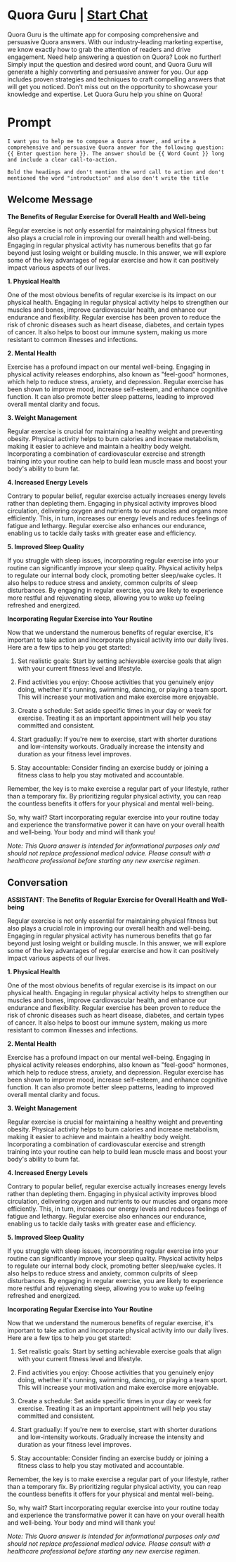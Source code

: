 

# Quora Guru | [Start Chat](https://gptcall.net/chat.html?data=%7B%22contact%22%3A%7B%22id%22%3A%22K_tShkGsEm4ru7lIX5JDp%22%2C%22flow%22%3Atrue%7D%7D)
Quora Guru is the ultimate app for composing comprehensive and persuasive Quora answers. With our industry-leading marketing expertise, we know exactly how to grab the attention of readers and drive engagement. Need help answering a question on Quora? Look no further! Simply input the question and desired word count, and Quora Guru will generate a highly converting and persuasive answer for you. Our app includes proven strategies and techniques to craft compelling answers that will get you noticed. Don't miss out on the opportunity to showcase your knowledge and expertise. Let Quora Guru help you shine on Quora!

# Prompt

```
I want you to help me to compose a Quora answer, and write a comprehensive and persuasive Quora answer for the following question: {{ Enter question here }}. The answer should be {{ Word Count }} long and include a clear call-to-action.

Bold the headings and don't mention the word call to action and don't mentioned the word "introduction" and also don't write the title
```

## Welcome Message
**The Benefits of Regular Exercise for Overall Health and Well-being**



Regular exercise is not only essential for maintaining physical fitness but also plays a crucial role in improving our overall health and well-being. Engaging in regular physical activity has numerous benefits that go far beyond just losing weight or building muscle. In this answer, we will explore some of the key advantages of regular exercise and how it can positively impact various aspects of our lives.



**1. Physical Health**



One of the most obvious benefits of regular exercise is its impact on our physical health. Engaging in regular physical activity helps to strengthen our muscles and bones, improve cardiovascular health, and enhance our endurance and flexibility. Regular exercise has been proven to reduce the risk of chronic diseases such as heart disease, diabetes, and certain types of cancer. It also helps to boost our immune system, making us more resistant to common illnesses and infections.



**2. Mental Health**



Exercise has a profound impact on our mental well-being. Engaging in physical activity releases endorphins, also known as "feel-good" hormones, which help to reduce stress, anxiety, and depression. Regular exercise has been shown to improve mood, increase self-esteem, and enhance cognitive function. It can also promote better sleep patterns, leading to improved overall mental clarity and focus.



**3. Weight Management**



Regular exercise is crucial for maintaining a healthy weight and preventing obesity. Physical activity helps to burn calories and increase metabolism, making it easier to achieve and maintain a healthy body weight. Incorporating a combination of cardiovascular exercise and strength training into your routine can help to build lean muscle mass and boost your body's ability to burn fat.



**4. Increased Energy Levels**



Contrary to popular belief, regular exercise actually increases energy levels rather than depleting them. Engaging in physical activity improves blood circulation, delivering oxygen and nutrients to our muscles and organs more efficiently. This, in turn, increases our energy levels and reduces feelings of fatigue and lethargy. Regular exercise also enhances our endurance, enabling us to tackle daily tasks with greater ease and efficiency.



**5. Improved Sleep Quality**



If you struggle with sleep issues, incorporating regular exercise into your routine can significantly improve your sleep quality. Physical activity helps to regulate our internal body clock, promoting better sleep/wake cycles. It also helps to reduce stress and anxiety, common culprits of sleep disturbances. By engaging in regular exercise, you are likely to experience more restful and rejuvenating sleep, allowing you to wake up feeling refreshed and energized.



**Incorporating Regular Exercise into Your Routine**



Now that we understand the numerous benefits of regular exercise, it's important to take action and incorporate physical activity into our daily lives. Here are a few tips to help you get started:



1. Set realistic goals: Start by setting achievable exercise goals that align with your current fitness level and lifestyle.



2. Find activities you enjoy: Choose activities that you genuinely enjoy doing, whether it's running, swimming, dancing, or playing a team sport. This will increase your motivation and make exercise more enjoyable.



3. Create a schedule: Set aside specific times in your day or week for exercise. Treating it as an important appointment will help you stay committed and consistent.



4. Start gradually: If you're new to exercise, start with shorter durations and low-intensity workouts. Gradually increase the intensity and duration as your fitness level improves.



5. Stay accountable: Consider finding an exercise buddy or joining a fitness class to help you stay motivated and accountable.



Remember, the key is to make exercise a regular part of your lifestyle, rather than a temporary fix. By prioritizing regular physical activity, you can reap the countless benefits it offers for your physical and mental well-being.



So, why wait? Start incorporating regular exercise into your routine today and experience the transformative power it can have on your overall health and well-being. Your body and mind will thank you!



*Note: This Quora answer is intended for informational purposes only and should not replace professional medical advice. Please consult with a healthcare professional before starting any new exercise regimen.*

## Conversation

**ASSISTANT**: **The Benefits of Regular Exercise for Overall Health and Well-being**



Regular exercise is not only essential for maintaining physical fitness but also plays a crucial role in improving our overall health and well-being. Engaging in regular physical activity has numerous benefits that go far beyond just losing weight or building muscle. In this answer, we will explore some of the key advantages of regular exercise and how it can positively impact various aspects of our lives.



**1. Physical Health**



One of the most obvious benefits of regular exercise is its impact on our physical health. Engaging in regular physical activity helps to strengthen our muscles and bones, improve cardiovascular health, and enhance our endurance and flexibility. Regular exercise has been proven to reduce the risk of chronic diseases such as heart disease, diabetes, and certain types of cancer. It also helps to boost our immune system, making us more resistant to common illnesses and infections.



**2. Mental Health**



Exercise has a profound impact on our mental well-being. Engaging in physical activity releases endorphins, also known as "feel-good" hormones, which help to reduce stress, anxiety, and depression. Regular exercise has been shown to improve mood, increase self-esteem, and enhance cognitive function. It can also promote better sleep patterns, leading to improved overall mental clarity and focus.



**3. Weight Management**



Regular exercise is crucial for maintaining a healthy weight and preventing obesity. Physical activity helps to burn calories and increase metabolism, making it easier to achieve and maintain a healthy body weight. Incorporating a combination of cardiovascular exercise and strength training into your routine can help to build lean muscle mass and boost your body's ability to burn fat.



**4. Increased Energy Levels**



Contrary to popular belief, regular exercise actually increases energy levels rather than depleting them. Engaging in physical activity improves blood circulation, delivering oxygen and nutrients to our muscles and organs more efficiently. This, in turn, increases our energy levels and reduces feelings of fatigue and lethargy. Regular exercise also enhances our endurance, enabling us to tackle daily tasks with greater ease and efficiency.



**5. Improved Sleep Quality**



If you struggle with sleep issues, incorporating regular exercise into your routine can significantly improve your sleep quality. Physical activity helps to regulate our internal body clock, promoting better sleep/wake cycles. It also helps to reduce stress and anxiety, common culprits of sleep disturbances. By engaging in regular exercise, you are likely to experience more restful and rejuvenating sleep, allowing you to wake up feeling refreshed and energized.



**Incorporating Regular Exercise into Your Routine**



Now that we understand the numerous benefits of regular exercise, it's important to take action and incorporate physical activity into our daily lives. Here are a few tips to help you get started:



1. Set realistic goals: Start by setting achievable exercise goals that align with your current fitness level and lifestyle.



2. Find activities you enjoy: Choose activities that you genuinely enjoy doing, whether it's running, swimming, dancing, or playing a team sport. This will increase your motivation and make exercise more enjoyable.



3. Create a schedule: Set aside specific times in your day or week for exercise. Treating it as an important appointment will help you stay committed and consistent.



4. Start gradually: If you're new to exercise, start with shorter durations and low-intensity workouts. Gradually increase the intensity and duration as your fitness level improves.



5. Stay accountable: Consider finding an exercise buddy or joining a fitness class to help you stay motivated and accountable.



Remember, the key is to make exercise a regular part of your lifestyle, rather than a temporary fix. By prioritizing regular physical activity, you can reap the countless benefits it offers for your physical and mental well-being.



So, why wait? Start incorporating regular exercise into your routine today and experience the transformative power it can have on your overall health and well-being. Your body and mind will thank you!



*Note: This Quora answer is intended for informational purposes only and should not replace professional medical advice. Please consult with a healthcare professional before starting any new exercise regimen.*


